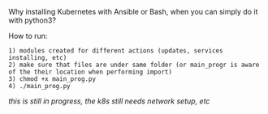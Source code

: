 Why installing Kubernetes with Ansible or Bash, 
when you can simply do it with python3?

How to run:
```
1) modules created for different actions (updates, services installing, etc)
2) make sure that files are under same folder (or main_progr is aware of the their location when performing import)
3) chmod +x main_prog.py
4) ./main_prog.py

```

<i> this is still in progress, the k8s still needs network setup, etc</i>

